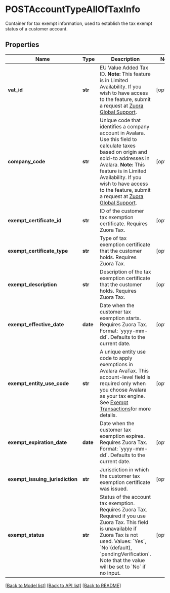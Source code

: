 # POSTAccountTypeAllOfTaxInfo

Container for tax exempt information, used to establish the tax exempt status of a customer account. 
## Properties
Name | Type | Description | Notes
------------ | ------------- | ------------- | -------------
**vat_id** | **str** | EU Value Added Tax ID.   **Note:** This feature is in Limited Availability. If you wish to have access to the feature, submit a request at [Zuora Global Support](https://support.zuora.com).  | [optional] 
**company_code** | **str** | Unique code that identifies a company account in Avalara. Use this field to calculate taxes based on origin and sold-to addresses in Avalara.  **Note:** This feature is in Limited Availability. If you wish to have access to the feature, submit a request at [Zuora Global Support](https://support.zuora.com).   | [optional] 
**exempt_certificate_id** | **str** | ID of the customer tax exemption certificate. Requires Zuora Tax.  | [optional] 
**exempt_certificate_type** | **str** | Type of tax exemption certificate that the customer holds. Requires Zuora Tax.  | [optional] 
**exempt_description** | **str** | Description of the tax exemption certificate that the customer holds. Requires Zuora Tax.  | [optional] 
**exempt_effective_date** | **date** | Date when the customer tax exemption starts. Requires Zuora Tax.  Format: &#x60;yyyy-mm-dd&#x60;. Defaults to the current date.  | [optional] 
**exempt_entity_use_code** | **str** | A unique entity use code to apply exemptions in Avalara AvaTax.  This account-level field is required only when you choose Avalara as your tax engine. See [Exempt Transactions](https://developer.avalara.com/avatax/handling-tax-exempt-customers/)for more details.  | [optional] 
**exempt_expiration_date** | **date** | Date when the customer tax exemption expires. Requires Zuora Tax.  Format: &#x60;yyyy-mm-dd&#x60;. Defaults to the current date.  | [optional] 
**exempt_issuing_jurisdiction** | **str** | Jurisdiction in which the customer tax exemption certificate was issued.  | [optional] 
**exempt_status** | **str** | Status of the account tax exemption. Requires Zuora Tax.  Required if you use Zuora Tax. This field is unavailable if Zuora Tax is not used.  Values: &#x60;Yes&#x60;, &#x60;No&#x60;(default), &#x60;pendingVerification&#x60;. Note that the value will be set to &#x60;No&#x60; if no input.  | [optional] 

[[Back to Model list]](../README.md#documentation-for-models) [[Back to API list]](../README.md#documentation-for-api-endpoints) [[Back to README]](../README.md)


